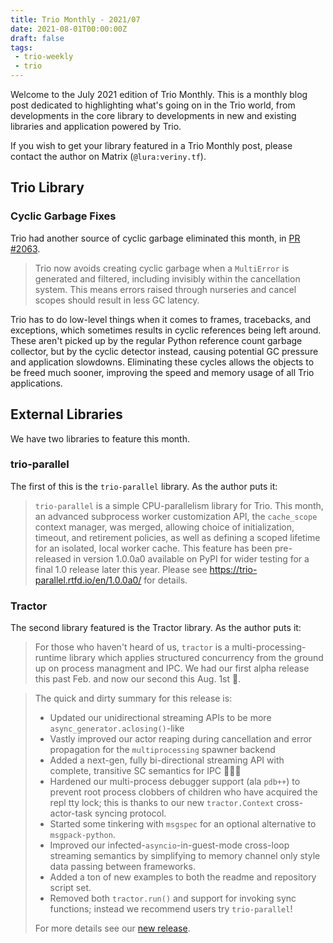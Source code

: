 ```yaml
---
title: Trio Monthly - 2021/07
date: 2021-08-01T00:00:00Z
draft: false
tags:
 - trio-weekly
 - trio
---
```


Welcome to the July 2021 edition of Trio Monthly. This is a monthly blog post dedicated to 
highlighting what's going on in the Trio world, from developments in the core library to 
developments in new and existing libraries and application powered by Trio.

If you wish to get your library featured in a Trio Monthly post, please contact the author on Matrix
(``@lura:veriny.tf``).

## Trio Library

### Cyclic Garbage Fixes

Trio had another source of cyclic garbage eliminated this month, in 
[PR #2063](https://github.com/python-trio/trio/pull/2063).

> Trio now avoids creating cyclic garbage when a `MultiError` is generated and filtered,
> including invisibly within the cancellation system.  This means errors raised
> through nurseries and cancel scopes should result in less GC latency.

Trio has to do low-level things when it comes to frames, tracebacks, and exceptions, which sometimes
results in cyclic references being left around. These aren't picked up by the regular Python
reference count garbage collector, but by the cyclic detector instead, causing potential GC pressure
and application slowdowns. Eliminating these cycles allows the objects to be freed much sooner,
improving the speed and memory usage of all Trio applications.

## External Libraries

We have two libraries to feature this month.

### trio-parallel

The first of this is the ``trio-parallel`` library. As the author puts it:

> ``trio-parallel`` is a simple CPU-parallelism library for Trio. This month, an advanced subprocess 
> worker customization API, the ``cache_scope`` context manager, was merged, allowing choice of 
> initialization, timeout, and retirement policies, as well as defining a scoped lifetime for an 
> isolated, local worker cache. This feature has been pre-released in version 1.0.0a0 available on 
> PyPI for wider testing for a final 1.0 release later this year. Please see 
> https://trio-parallel.rtfd.io/en/1.0.0a0/ for details.

### Tractor

The second library featured is the Tractor library. As the author puts it:

> For those who haven't heard of us, ``tractor`` is a multi-processing-runtime library which applies
> structured concurrency from the ground up on process managment and IPC. We had our first alpha 
> release this past Feb. and now our second this Aug. 1st 🥳.

> The quick and dirty summary for this release is:
> - Updated our unidirectional streaming APIs to be more `async_generator.aclosing()`-like
> - Vastly improved our actor reaping during cancellation and error propagation for the 
>   `multiprocessing` spawner backend
> - Added a next-gen, fully bi-directional streaming API with complete, transitive SC semantics 
>   for IPC 🏄🏼‍♀️
> - Hardened our multi-process debugger support (ala `pdb++`) to prevent root process clobbers of 
>   children who have acquired the repl tty lock; this is thanks to our new ``tractor.Context`` 
>   cross-actor-task syncing protocol.
> - Started some tinkering with `msgspec` for an optional alternative to `msgpack-python`.
> - Improved our infected-`asyncio`-in-guest-mode cross-loop streaming semantics by simplifying to 
>   memory channel only style data passing between frameworks.
> - Added a ton of new examples to both the readme and repository  script set.
> - Removed both `tractor.run()` and support for invoking sync functions; instead we recommend users 
>   try `trio-parallel`!
>
> For more details see our [new release](https://github.com/goodboy/tractor/blob/master/NEWS.rst).

